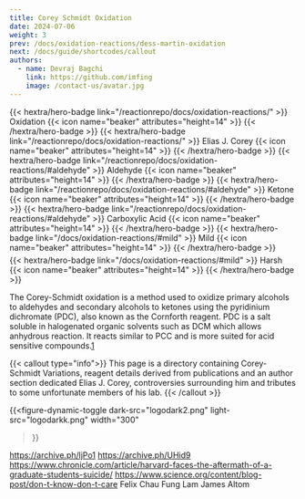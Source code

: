 ```yaml
---
title: Corey Schmidt Oxidation
date: 2024-07-06
weight: 3
prev: /docs/oxidation-reactions/dess-martin-oxidation
next: /docs/guide/shortcodes/callout
authors:
  - name: Devraj Bagchi
    link: https://github.com/imfing
    image: /contact-us/avatar.jpg
---
```


<div style="text-align: left; margin-top: 1em;">
{{< hextra/hero-badge link="/reactionrepo/docs/oxidation-reactions/" >}}
  <span>Oxidation</span>
  {{< icon name="beaker" attributes="height=14" >}}
{{< /hextra/hero-badge >}}
{{< hextra/hero-badge link="/reactionrepo/docs/oxidation-reactions/" >}}
  <span>Elias J. Corey</span>
  {{< icon name="beaker" attributes="height=14" >}}
{{< /hextra/hero-badge >}}
{{< hextra/hero-badge link="/reactionrepo/docs/oxidation-reactions/#aldehyde" >}}
  <span>Aldehyde</span>
  {{< icon name="beaker" attributes="height=14" >}}
{{< /hextra/hero-badge >}}
{{< hextra/hero-badge link="/reactionrepo/docs/oxidation-reactions/#aldehyde" >}}
  <span>Ketone</span>
  {{< icon name="beaker" attributes="height=14" >}}
{{< /hextra/hero-badge >}}
{{< hextra/hero-badge link="/reactionrepo/docs/oxidation-reactions/#aldehyde" >}}
  <span>Carboxylic Acid</span>
  {{< icon name="beaker" attributes="height=14" >}}
{{< /hextra/hero-badge >}}
{{< hextra/hero-badge link="/docs/oxidation-reactions/#mild" >}}
  <span>Mild</span>
  {{< icon name="beaker" attributes="height=14" >}}
{{< /hextra/hero-badge >}}

<div style="text-align: left; margin-top: 0.4em;">
{{< hextra/hero-badge link="/docs/oxidation-reactions/#mild" >}}
  <span>Harsh</span>
  {{< icon name="beaker" attributes="height=14" >}}
{{< /hextra/hero-badge >}}

<div style="text-align: left; margin-top: 1em;">
  <p>

<p>The Corey-Schmidt oxidation is a method used to oxidize primary alcohols to aldehydes and secondary alcohols to ketones using the pyridinium dichromate (PDC), also known as the Cornforth reagent. PDC is a salt soluble in halogenated organic solvents such as DCM which allows anhydrous reaction. It reacts similar to PCC and is more suited for acid sensitive compounds.<a href="#fn1" id="ref1-anchor" class="superscript">1</a></p>

{{< callout type="info">}}
This page is a directory containing Corey-Schmidt Variations, reagent details derived from publications and an author section dedicated Elias J. Corey, controversies surrounding him and tributes to some unfortunate members of his lab.
{{< /callout >}}

{{<figure-dynamic-toggle
    dark-src="logodark2.png"
    light-src="logodarkk.png"
    width="300"
>}}

https://archive.ph/ljPo1
https://archive.ph/UHid9
https://www.chronicle.com/article/harvard-faces-the-aftermath-of-a-graduate-students-suicide/
https://www.science.org/content/blog-post/don-t-know-don-t-care
Felix Chau
Fung Lam
James Altom